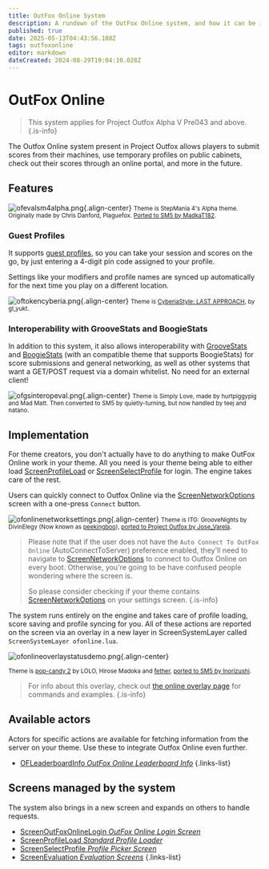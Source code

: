 ```yaml
---
title: OutFox Online System
description: A rundown of the OutFox Online system, and how it can be implemented in themes.
published: true
date: 2025-05-13T04:43:56.108Z
tags: outfoxonline
editor: markdown
dateCreated: 2024-08-29T19:04:10.028Z
---
```


# OutFox Online
> This system applies for Project Outfox Alpha V Pre043 and above.
{.is-info}

The Outfox Online system present in Project Outfox allows players to submit scores from their machines, use temporary profiles on public cabinets, check out their scores through an online portal, and more in the future.

## Features 
![ofevalsm4alpha.png](/dev/outfoxonline/ofevalsm4alpha.png){.align-center}
<small>Theme is StepMania 4's Alpha theme. Originally made by Chris Danford, Plaguefox. [Ported to SM5 by MadkaT182](https://github.com/MadkaT182/SM4Alpha).</small>

### Guest Profiles
It supports [guest profiles](/dev/outfoxonline/guestprofiles), so you can take your session and scores on the go, by just entering a 4-digit pin code assigned to your profile.

Settings like your modifiers and profile names are synced up automatically for the next time you play on a different location.

![oftokencyberia.png](/dev/outfoxonline/oftokencyberia.png){.align-center}
<small>Theme is [CyberiaStyle: LAST APPROACH](https://josevarela.net/SMArchive/Themes/ThemePreview.php?Category=StepMania%205&ID=CS8LA), by gl_yukt.</small>

### Interoperability with GrooveStats and BoogieStats
In addition to this system, it also allows interoperability with [GrooveStats](https://groovestats.com) and [BoogieStats](https://boogiestats.andr.host/) (with an compatible theme that supports BoogieStats) for score submissions and general networking, as well as other systems that want a GET/POST request via a domain whitelist. No need for an external client!

![ofgsinteropeval.png](/dev/outfoxonline/ofgsinteropeval.png){.align-center}
<small>Theme is Simply Love, made by hurtpiggypig and Mad Matt. Then converted to SM5 by quietly-turning, but now handled by teej and natano.</small>

## Implementation

For theme creators, you don't actually have to do anything to make OutFox Online work in your theme. All you need is your theme being able to either load [ScreenProfileLoad](/dev/screens/ScreenProfileLoad) or [ScreenSelectProfile](/dev/screens/ScreenSelectProfile) for login. The engine takes care of the rest.

Users can quickly connect to Outfox Online via the [ScreenNetworkOptions](/dev/screens/ScreenNetworkOptions) screen with a one-press `Connect` button.

![ofonlinenetworksettings.png](/dev/outfoxonline/ofonlinenetworksettings.png){.align-center}
<small>Theme is ITG: GrooveNights by DivinElegy (Now known as [peekingboo](https://www.twitch.tv/peekingboo)), [ported to Project Outfox by Jose_Varela](https://github.com/JoseVarelaP/SM5-GrooveNights).</small>

> Please note that if the user does not have the `Auto Connect To OutFox Online` (AutoConnectToServer) preference enabled, they'll need to navigate to [ScreenNetworkOptions](/dev/screens/ScreenNetworkOptions) to connect to Outfox Online on every boot. Otherwise, you're going to be have confused people wondering where the screen is.
>
> So please consider checking if your theme contains [ScreenNetworkOptions](/dev/screens/ScreenNetworkOptions) on your settings screen. 
{.is-info}


The system runs entirely on the engine and takes care of profile loading, score saving and profile syncing for you. All of these actions are reported on the screen via an overlay in a new layer in ScreenSystemLayer called `ScreenSystemLayer ofonline.lua`.

![ofonlineoverlaystatusdemo.png](/dev/ofonlineoverlaystatusdemo.png){.align-center}

<small>Theme is [pop-candy 2](https://josevarela.net/SMArchive/Themes/ThemePreview.php?Category=SM3.9&ID=pcd2) by LOLO, Hirose Madoka and [fether](https://fether.exblog.jp/), [ported to SM5 by Inorizushi](https://github.com/Inorizushi/popcandy2-SM5).</small>

> For info about this overlay, check out [the online overlay page](/en/dev/outfoxonline/onlineoverlay) for commands and examples.
{.is-info}

## Available actors

Actors for specific actions are available for fetching information from the server on your theme. Use these to integrate Outfox Online even further.

- [OFLeaderboardInfo *OutFox Online Leaderboard Info*](/dev/actors/actortypes/OFLeaderboardInfo)
{.links-list}

## Screens managed by the system

The system also brings in a new screen and expands on others to handle requests.

- [ScreenOutFoxOnlineLogin *OutFox Online Login Screen*](/dev/screens/ScreenOutFoxOnlineLogin)
- [ScreenProfileLoad *Standard Profile Loader*](/dev/screens/ScreenProfileLoad)
- [ScreenSelectProfile *Profile Picker Screen*](/dev/screens/ScreenSelectProfile)
- [ScreenEvaluation *Evaluation Screens*](/dev/screens/ScreenEvaluation)
{.links-list}